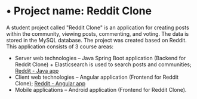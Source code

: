 # •	Project name: Reddit Clone

A student project called "Reddit Clone" is an application for creating posts within the community, viewing posts, commenting, and voting. The data is stored in the MySQL database. The project was created based on Reddit.
This application consists of 3 course areas: 
- Server web technologies – Java Spring Boot application (Backend for Reddit Clone) + Elasticsearch is used to search posts and communities; [Reddit - Java app](https://github.com/majabirmancevic/reddit-svt)
- Client web technologies – Angular application (Frontend for Reddit Clone);
[Reddit - Angular app](https://gitlab.com/majabirmancevic/redditappkwt)
- Mobile applications – Android application (Frontend for Reddit Clone).

